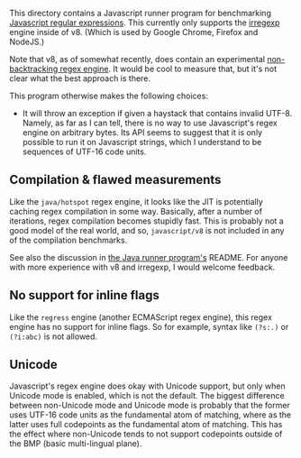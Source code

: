 This directory contains a Javascript runner program for benchmarking [Javascript regular
expressions][mdn-regexp]. This currently only supports the [irregexp] engine
inside of v8. (Which is used by Google Chrome, Firefox and NodeJS.)

Note that v8, as of somewhat recently, does contain an experimental
[non-backtracking regex engine][nobacktrack]. It would be cool to measure that,
but it's not clear what the best approach is there.

This program otherwise makes the following choices:

* It will throw an exception if given a haystack that contains invalid UTF-8.
Namely, as far as I can tell, there is no way to use Javascript's regex engine
on arbitrary bytes. Its API seems to suggest that it is only possible to run it
on Javascript strings, which I understand to be sequences of UTF-16 code units.

## Compilation & flawed measurements

Like the `java/hotspot` regex engine, it looks like the JIT is potentially
caching regex compilation in some way. Basically, after a number of iterations,
regex compilation becomes stupidly fast. This is probably not a good model of
the real world, and so, `javascript/v8` is not included in any of the compilation
benchmarks.

See also the discussion in [the Java runner program's](../java) README. For
anyone with more experience with v8 and irregexp, I would welcome feedback.

## No support for inline flags

Like the `regress` engine (another ECMAScript regex engine), this regex engine
has no support for inline flags. So for example, syntax like `(?s:.)` or
`(?i:abc)` is not allowed.

## Unicode

Javascript's regex engine does okay with Unicode support, but only when Unicode
mode is enabled, which is not the default. The biggest difference between
non-Unicode mode and Unicode mode is probably that the former uses UTF-16
code units as the fundamental atom of matching, where as the latter uses
full codepoints as the fundamental atom of matching. This has the effect
where non-Unicode tends to not support codepoints outside of the BMP (basic
multi-lingual plane).

[mdn-regexp]: https://developer.mozilla.org/en-US/docs/Web/JavaScript/Reference/Global_Objects/RegExp
[irregexp]: https://blog.chromium.org/2009/02/irregexp-google-chromes-new-regexp.html
[nobacktrack]: https://v8.dev/blog/non-backtracking-regexp
